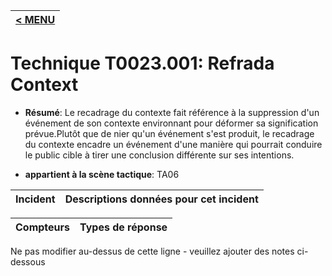 |[< MENU](../../README.md)|
|---|
# Technique T0023.001: Refrada Context

* **Résumé**: Le recadrage du contexte fait référence à la suppression d'un événement de son contexte environnant pour déformer sa signification prévue.Plutôt que de nier qu'un événement s'est produit, le recadrage du contexte encadre un événement d'une manière qui pourrait conduire le public cible à tirer une conclusion différente sur ses intentions.

* **appartient à la scène tactique**: TA06


|Incident |Descriptions données pour cet incident |
|-------- |-------------------- |



|Compteurs |Types de réponse |
|-------- |-------------- |


Ne pas modifier au-dessus de cette ligne - veuillez ajouter des notes ci-dessous